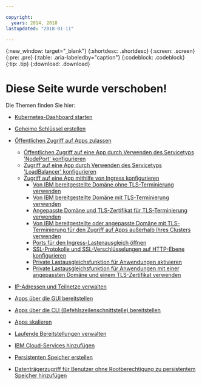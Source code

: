 ```yaml
---

copyright:
  years: 2014, 2018
lastupdated: "2018-01-11"

---
```


{:new_window: target="_blank"}
{:shortdesc: .shortdesc}
{:screen: .screen}
{:pre: .pre}
{:table: .aria-labeledby="caption"}
{:codeblock: .codeblock}
{:tip: .tip}
{:download: .download}


# Diese Seite wurde verschoben!

Die Themen finden Sie hier:
- [Kubernetes-Dashboard starten](cs_app.html#cli_dashboard)
- [Geheime Schlüssel erstellen](cs_app.html#secrets)
- [Öffentlichen Zugriff auf Apps zulassen](cs_network_planning.html#planning)
  - [Öffentlichen Zugriff auf eine App durch Verwenden des Servicetyps 'NodePort' konfigurieren](cs_nodeport.html#config)
  - [Zugriff auf eine App durch Verwenden des Servicetyps 'LoadBalancer' konfigurieren](cs_loadbalancer.html#config)
  - [Zugriff auf eine App mithilfe von Ingress konfigurieren](cs_ingress.html#config)
    - [Von IBM bereitgestellte Domäne ohne TLS-Terminierung verwenden](cs_ingress.html#ibm_domain)
    - [Von IBM bereitgestellte Domäne mit TLS-Terminierung verwenden](cs_ingress.html#ibm_domain_cert)
    - [Angepasste Domäne und TLS-Zertifikat für TLS-Terminierung verwenden](cs_ingress.html#custom_domain_cert)
    - [Von IBM bereitgestellte oder angepasste Domäne mit TLS-Terminierung für den Zugriff auf Apps außerhalb Ihres Clusters verwenden](cs_ingress.html#external_endpoint)
    - [Ports für den Ingress-Lastenausgleich öffnen](cs_ingress.html#opening_ingress_ports)
    - [SSL-Protokolle und SSL-Verschlüsselungen auf HTTP-Ebene konfigurieren](cs_ingress.html#ssl_protocols_ciphers)
    - [Private Lastausgleichsfunktion für Anwendungen aktivieren](cs_ingress.html#private_ingress)
    - [Private Lastausgleichsfunktion für Anwendungen mit einer angepassten Domäne und einem TLS-Zertifikat verwenden ](cs_ingress.html#private_ingress_tls)
- [IP-Adressen und Teilnetze verwalten](cs_subnets.html#manage)
  
- [Apps über die GUI bereitstellen](cs_app.html#app_ui)
- [Apps über die CLI (Befehlszeilenschnittstelle) bereitstellen](cs_app.html#app_cli)
- [Apps skalieren](cs_app.html#app_scaling)
- [Laufende Bereitstellungen verwalten](cs_app.html#app_rolling)
- [IBM Cloud-Services hinzufügen](cs_integrations.html#adding_app)
- [Persistenten Speicher erstellen](cs_storage.html#create)
- [Datenträgerzugriff für Benutzer ohne Rootberechtigung zu persistentem Speicher hinzufügen](cs_storage.html#nonroot)

